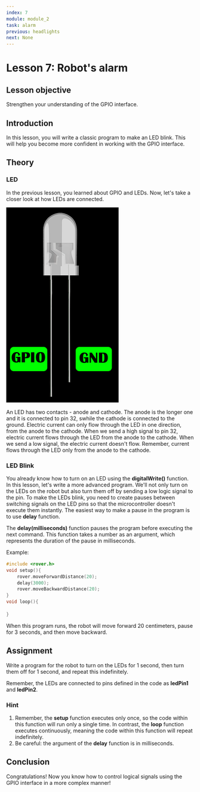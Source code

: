 ```yaml
---
index: 7
module: module_2
task: alarm
previous: headlights
next: None
---
```

# Lesson 7: Robot's alarm

## Lesson objective
Strengthen your understanding of the GPIO interface.

## Introduction
In this lesson, you will write a classic program to make an LED blink. This will help you become more confident in working with the GPIO interface.

## Theory

### LED

In the previous lesson, you learned about GPIO and LEDs. Now, let's take a closer look at how LEDs are connected.

![image](https://github.com/autolab-fi/line-robot-curriculum/blob/main/images/module_2/alarm_1.png?raw=true)


An LED has two contacts - anode and cathode. The anode is the longer one and it is connected to pin 32, swhile the cathode is connected to the ground. Electric current can only flow through the LED in one direction, from the anode to the cathode. When we send a high signal to pin 32, electric current flows through the LED from the anode to the cathode. When we send a low signal, the electric current doesn't flow. Remember, current flows through the LED only from the anode to the cathode.

### LED Blink

You already know how to turn on an LED using the **digitalWrite()** function. In this lesson, let's write a more advanced program. We'll not only turn on the LEDs on the robot but also turn them off by sending a low logic signal to the pin. To make the LEDs blink, you need to create pauses between switching signals on the LED pins so that the microcontroller doesn't execute them instantly. The easiest way to make a pause in the program is to use **delay** function.


The **delay(milliseconds)** function pauses the program before executing the next command. This function takes a number as an argument, which represents the duration of the pause in milliseconds.

Example:

```cpp
#include <rover.h>
void setup(){
    rover.moveForwardDistance(20);
    delay(3000);
    rover.moveBackwardDistance(20);
}
void loop(){

}
```

When this program runs, the robot will move forward 20 centimeters, pause for 3 seconds, and then move backward.


## Assignment
Write a program for the robot to turn on the LEDs for 1 second, then turn them off for 1 second, and repeat this indefinitely.

Remember, the LEDs are connected to pins defined in the code as **ledPin1** and **ledPin2**.

### Hint
1. Remember, the **setup** function executes only once, so the code within this function will run only a single time. In contrast, the **loop** function executes continuously, meaning the code within this function will repeat indefinitely.
2. Be careful: the argument of the **delay** function is in milliseconds.


## Conclusion
Congratulations! Now you know how to control logical signals using the GPIO interface in a more complex manner!